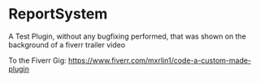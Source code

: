 # ReportSystem
A Test Plugin, without any bugfixing performed, that was shown on the background of a fiverr trailer video

To the Fiverr Gig: https://www.fiverr.com/mxrlin1/code-a-custom-made-plugin
